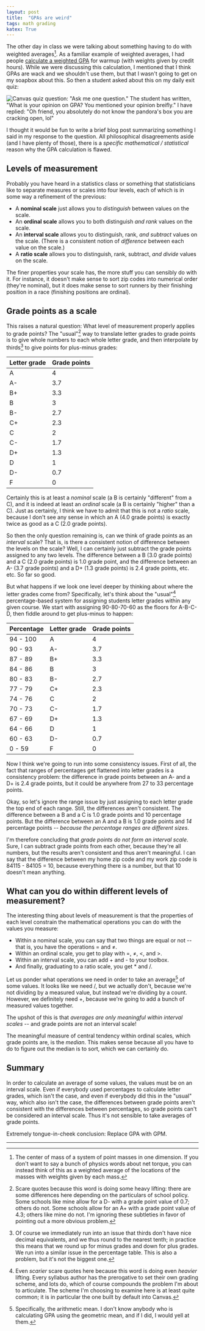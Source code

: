 ```yaml
---
layout: post
title:  "GPAs are weird"
tags: math grading 
katex: True
---
```


The other day in class we were talking about something having to do with weighted averages[^1]. As a familiar example of weighted averages, I had people [calculate a weighted GPA](https://activecalculus.org/single/sec-6-3-mass.html#lVm) for warmup (with weights given by credit hours). While we were discussing this calculation, I mentioned that I think GPAs are wack and we shouldn't use them, but that I wasn't going to get on my soapbox about this. So then a student asked about this on my daily exit quiz:

![Canvas quiz question: "Ask me one question." The student has written, "What is your opinion on GPA? You mentioned your opinion breifly." I have replied: "Oh friend, you absolutely do not know the pandora's box you are cracking open, lol"](/images/gpa-exit-quiz.png)

I thought it would be fun to write a brief blog post summarizing something I said in my response to the question. All philosophical disagreements aside (and I have plenty of those), there is a *specific mathematical / statistical* reason why the GPA calculation is flawed. 

## Levels of measurement

Probably you have heard in a statistics class or something that statisticians like to separate measures or scales into four levels, each of which is in some way a refinement of the previous:
- A **nominal scale** just allows you to *distinguish* between values on the scale.
- An **ordinal scale** allows you to both distinguish *and rank* values on the scale.
- An **interval scale** allows you to distinguish, rank, *and subtract* values on the scale. (There is a consistent notion of *difference* between each value on the scale.)
- A **ratio scale** allows you to distinguish, rank, subtract, *and divide* values on the scale. 

The finer properties your scale has, the more stuff you can sensibly do with it. For instance, it doesn't make sense to sort zip codes into numerical order (they're nominal), but it does make sense to sort runners by their finishing position in a race (finishing positions are ordinal).

## Grade points as a scale

This raises a natural question: What level of measurement properly applies to grade points? The "usual"[^2] way to translate letter grades to grade points is to give whole numbers to each whole letter grade, and then interpolate by thirds[^3] to give points for plus-minus grades:

| Letter grade | Grade points |
| ------------ | ------------ |
| A            | 4            |
| A-           | 3.7          |
| B+           | 3.3          |
| B            | 3            |
| B-           | 2.7          |
| C+           | 2.3          |
| C            | 2            |
| C-           | 1.7          |
| D+           | 1.3          |
| D            | 1            |
| D-           | 0.7          |
| F            | 0            |

Certainly this is at least a *nominal* scale (a B is certainly "different" from a C), and it is indeed at least an *ordinal* scale (a B is certainly "higher" than a C). Just as certainly, I think we have to admit that this is not a *ratio* scale, because I don't see any sense in which an A (4.0 grade points) is exactly twice as good as a C (2.0 grade points). 

So then the only question remaining is, can we think of grade points as an *interval* scale? That is, is there a consistent notion of difference between the levels on the scale? Well, I can certainly just subtract the grade points assigned to any two levels. The difference between a B (3.0 grade points) and a C (2.0 grade points) is 1.0 grade point, and the difference between an A- (3.7 grade points) and a D+ (1.3 grade points) is 2.4 grade points, etc. etc. So far so good.

But what happens if we look one level deeper by thinking about where the letter grades come from? Specifically, let's think about the "usual"[^4] percentage-based system for assigning students letter grades within any given course. We start with assigning 90-80-70-60 as the floors for A-B-C-D, then fiddle around to get plus-minus to happen:

| Percentage | Letter grade | Grade points |  
| ---------- | ------------ | ------------ |
| 94 - 100   | A            | 4            |
| 90 - 93    | A-           | 3.7          |
| 87 - 89    | B+           | 3.3          |
| 84 - 86    | B            | 3            |
| 80 - 83    | B-           | 2.7          |
| 77 - 79    | C+           | 2.3          |
| 74 - 76    | C            | 2            |
| 70 - 73    | C-           | 1.7          |
| 67 - 69    | D+           | 1.3          |
| 64 - 66    | D            | 1            |
| 60 - 63    | D-           | 0.7          |
| 0  - 59    | F            | 0            |

Now I think we're going to run into some consistency issues. First of all, the fact that ranges of percentages get flattened into letter grades is a consistency problem: the difference in grade points between an A- and a D+ is 2.4 grade points, but it could be anywhere from 27 to 33 percentage points.

Okay, so let's ignore the range issue by just assigning to each letter grade the top end of each range. Still, the differences aren't consistent. The difference between a B and a C is 1.0 grade points and 10 percentage points. But the difference between an A and a B is 1.0 grade points and *14* percentage points -- *because the percentage ranges are different sizes*.

I'm therefore concluding that *grade points do not form an interval scale*. Sure, I can subtract grade points from each other, because they're all numbers, but the results aren't consistent and thus aren't meaningful. I can say that the difference between my home zip code and my work zip code is 84115 - 84105 = 10, because everything there is a number, but that 10 doesn't mean anything.

## What can you do within different levels of measurement?

The interesting thing about levels of measurement is that the properties of each level constrain the mathematical operations you can do with the values you measure:
- Within a nominal scale, you can say that two things are equal or not -- that is, you have the operations = and ≠.
- Within an ordinal scale, you get to play with =, ≠, <, and >.
- Within an interval scale, you can add + and - to your toolbox.
- And finally, graduating to a ratio scale, you get * and /.

Let us ponder what operations we need in order to take an average[^5] of some values. It looks like we need /, but we actually don't, because we're not dividing by a measured value, but instead we're dividing by a count. However, we definitely need +, because we're going to add a bunch of measured values together. 

The upshot of this is that *averages are only meaningful within interval scales* -- and grade points are not an interval scale!

The meaningful measure of central tendency within ordinal scales, which grade points are, is the *median*. This makes sense because all you have to do to figure out the median is to sort, which we can certainly do. 

## Summary

In order to calculate an average of some values, the values must be on an interval scale. Even if everybody used percentages to calculate letter grades, which isn't the case, and even if everybody did this in the "usual" way, which also isn't the case, the differences between grade points aren't consistent with the differences between percentages, so grade points can't be considered an interval scale. Thus it's not sensible to take averages of grade points. 

Extremely tongue-in-cheek conclusion: Replace GPA with GPM.

----

[^1]: The center of mass of a system of point masses in one dimension. If you don't want to say a bunch of physics words about net torque, you can instead think of this as a weighted average of the locations of the masses with weights given by each mass. 

[^2]: Scare quotes because this word is doing some heavy lifting: there are some differences here depending on the particulars of school policy. Some schools like mine allow for a D- with a grade point value of 0.7; others do not. Some schools allow for an A+ with a grade point value of 4.3; others like mine do not. I'm ignoring these subtleties in favor of pointing out a more obvious problem.

[^3]: Of course we immediately run into an issue that thirds don't have nice decimal equivalents, and we thus round to the nearest tenth; in practice this means that we round up for minus grades and down for plus grades. We run into a similar issue in the percentage table. This is also a problem, but it's not the biggest one.

[^4]: Even *scarier* scare quotes here because this word is doing even *heavier* lifting. Every syllabus author has the prerogative to set their own grading scheme, and lots do, which of course compounds the problem I'm about to articulate. The scheme I'm choosing to examine here is at least quite common; it is in particular the one built by default into Canvas.

[^5]: Specifically, the arithmetic mean. I don't know anybody who is calculating GPA using the geometric mean, and if I did, I would yell at them.